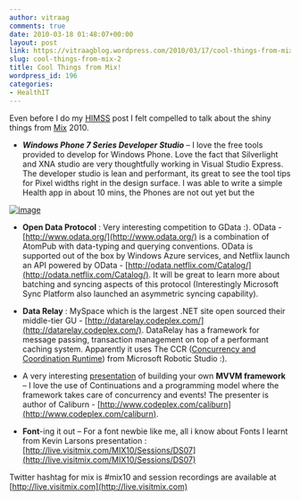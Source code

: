 ```yaml
---
author: vitraag
comments: true
date: 2010-03-18 01:48:07+00:00
layout: post
link: https://vitraagblog.wordpress.com/2010/03/17/cool-things-from-mix-2/
slug: cool-things-from-mix-2
title: Cool Things from Mix!
wordpress_id: 196
categories:
- HealthIT
---
```


Even before I do my [HIMSS](http://himssconference.org/) post I felt compelled to talk about the shiny things from [Mix](http://www.visitmix.com) 2010.




    
  * **_Windows Phone 7 Series Developer Studio_** – I love the free tools provided to develop for Windows Phone. Love the fact that Silverlight and XNA studio are very thoughtfully working in Visual Studio Express. The developer studio is lean and performant, its great to see the tool tips for Pixel widths right in the design surface. I was able to write a simple Health app in about 10 mins, the Phones are not out yet but the



[![image]({{site.images}}/2010/03/image_thumb.png)]({{site.images}}/2010/03/image.png)




    
  * **Open Data Protocol** : Very interesting competition to GData :). OData - [http://www.odata.org/](http://www.odata.org/) is a combination of AtomPub with data-typing and querying conventions. OData is supported out of the box by Windows Azure services, and Netflix launch an API powered by OData - [http://odata.netflix.com/Catalog/](http://odata.netflix.com/Catalog/). It will be great to learn more about batching and syncing aspects of this protocol (Interestingly Microsoft Sync Platform also launched an asymmetric syncing capability).

    
  * **Data Relay** : MySpace which is the largest .NET site open sourced their middle-tier GU - [http://datarelay.codeplex.com/](http://datarelay.codeplex.com/). DataRelay has a framework for message passing, transaction management on top of a performant caching system. Apparently it uses The CCR ([Concurrency and Coordination Runtime](http://msdn.microsoft.com/en-us/library/bb648752.aspx)) from Microsoft Robotic Studio :).

    
  * A very interesting [presentation](http://live.visitmix.com/MIX10/Sessions/EX15) of building your own **MVVM framework** – I love the use of Continuations and a programming model where the framework takes care of concurrency and events! The presenter is author of Caliburn - [http://www.codeplex.com/caliburn](http://www.codeplex.com/caliburn).

    
  * **Font**-ing it out – For a font newbie like me, all i know about Fonts I learnt from Kevin Larsons presentation : [http://live.visitmix.com/MIX10/Sessions/DS07](http://live.visitmix.com/MIX10/Sessions/DS07)



Twitter hashtag for mix is #mix10 and session recordings are available at [http://live.visitmix.com](http://live.visitmix.com)
